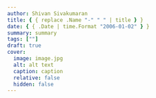 ```yaml
---
author: Shivan Sivakumaran
title: { { replace .Name "-" " " | title } }
date: { { .Date | time.Format "2006-01-02" } }
summary: summary
tags: [""]
draft: true
cover:
  image: image.jpg
  alt: alt text
  caption: caption
  relative: false
  hidden: false
---
```

